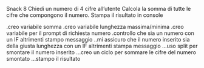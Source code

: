 Snack 8
Chiedi un numero di 4 cifre all’utente
Calcola la somma di tutte le cifre che compongono il numero.
Stampa il risultato in console

.creo variabile somma
.creo variabile lunghezza massima/minima
.creo variabile per il prompt di richiesta numero
.controllo che sia un numero con un IF altrimenti stampo messaggio
..mi assicuro che il numero inserito sia della giusta lunghezza con un IF altrimenti stampa messaggio
...uso split per smontare il numero inserito
...creo un ciclo per sommare le cifre del numero smontato
...stampo il risultato
